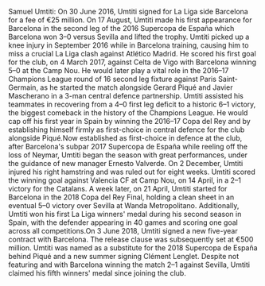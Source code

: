 Samuel Umtiti: On 30 June 2016, Umtiti signed for La Liga side Barcelona for a fee of €25 million. On 17 August, Umtiti made his first appearance for Barcelona in the second leg of the 2016 Supercopa de España which Barcelona won 3–0 versus Sevilla and lifted the trophy. Umtiti picked up a knee injury in September 2016 while in Barcelona training, causing him to miss a crucial La Liga clash against Atlético Madrid. He scored his first goal for the club, on 4 March 2017, against Celta de Vigo with Barcelona winning 5–0 at the Camp Nou. He would later play a vital role in the 2016–17 Champions League round of 16 second leg fixture against Paris Saint-Germain, as he started the match alongside Gerard Piqué and Javier Mascherano in a 3-man central defence partnership. Umtiti assisted his teammates in recovering from a 4–0 first leg deficit to a historic 6–1 victory, the biggest comeback in the history of the Champions League. He would cap off his first year in Spain by winning the 2016–17 Copa del Rey and by establishing himself firmly as first-choice in central defence for the club alongside Piqué.Now established as first-choice in defence at the club, after Barcelona's subpar 2017 Supercopa de España while reeling off the loss of Neymar, Umtiti began the season with great performances, under the guidance of new manager Ernesto Valverde. On 2 December, Umtiti injured his right hamstring and was ruled out for eight weeks. Umtiti scored the winning goal against Valencia CF at Camp Nou, on 14 April, in a 2–1 victory for the Catalans. A week later, on 21 April, Umtiti started for Barcelona in the 2018 Copa del Rey Final, holding a clean sheet in an eventual 5–0 victory over Sevilla at Wanda Metropolitano. Additionally, Umtiti won his first La Liga winners' medal during his second season in Spain, with the defender appearing in 40 games and scoring one goal across all competitions.On 3 June 2018, Umtiti signed a new five-year contract with Barcelona. The release clause was subsequently set at €500 million. Umtiti was named as a substitute for the 2018 Supercopa de España behind Piqué and a new summer signing Clément Lenglet. Despite not featuring and with Barcelona winning the match 2–1 against Sevilla, Umtiti claimed his fifth winners' medal since joining the club.
